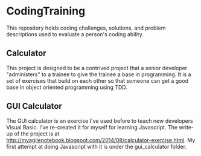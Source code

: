 CodingTraining
==============

This repository holds coding challenges, solutions, and problem descriptions used to evaluate a person's coding ability.

Calculator
----------
This project is designed to be a contrived project that a senior developer "administers" to a trainee to give the trainee a base in programming.  It is a set of exercises that build on each other so that someone can get a good base in object oriented programming using TDD.

GUI Calculator
--------------
The GUI calculator is an exercise I've used before to teach new developers Visual Basic.  I've re-created it for myself for learning Javascript.  The write-up of the project is at http://myagilenotebook.blogspot.com/2014/08/calculator-exercise.html.  My first attempt at doing Javascript with it is under the gui_calculator folder.